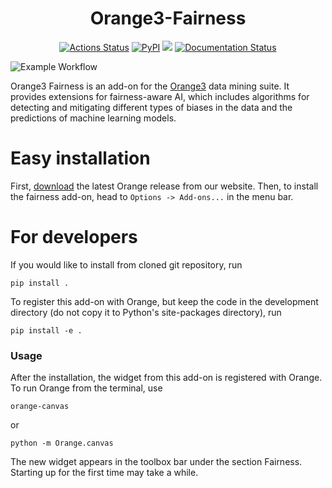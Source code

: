 <h1 align="center">Orange3-Fairness</h1>


<p align="center">
<a href="https://github.com/biolab//orange3-fairness/actions"><img alt="Actions Status" src="https://github.com/biolab/orange3-fairness/actions/workflows/test.yml/badge.svg"></a>
<a href="https://pypi.org/project/Orange3-Fairness/"><img alt="PyPI" src="https://img.shields.io/pypi/v/orange3-fairness?color=blue"></a>
<a href="https://codecov.io/gh/ZanMervic/orange3-fairness" ><img src="https://codecov.io/gh/ZanMervic/orange3-fairness/graph/badge.svg?token=MSQ0ZUPA6B"/></a>
<a href='https://orange3-fairness.readthedocs.io/en/latest/?badge=latest'><img src='https://readthedocs.org/projects/orange3-fairness/badge/?version=latest' alt='Documentation Status' /></a>
</p>

![Example Workflow](doc/readme-screenshot.png)

Orange3 Fairness is an add-on for the [Orange3](http://orangedatamining.com/) data mining suite. 
It provides extensions for fairness-aware AI, which includes algorithms for detecting and mitigating 
different types of biases in the data and the predictions of machine learning models. 


# Easy installation

First, [download](https://orangedatamining.com/download/) the latest Orange release from
our website. Then, to install the fairness add-on, head to
`Options -> Add-ons...` in the menu bar.

# For developers


If you would like to install from cloned git repository, run

    pip install .

To register this add-on with Orange, but keep the code in the development directory
(do not copy it to Python's site-packages directory), run

    pip install -e .


###  Usage

After the installation, the widget from this add-on is registered with Orange. To run Orange from the terminal,
use

    orange-canvas

or

    python -m Orange.canvas

The new widget appears in the toolbox bar under the section Fairness.
Starting up for the first time may take a while.